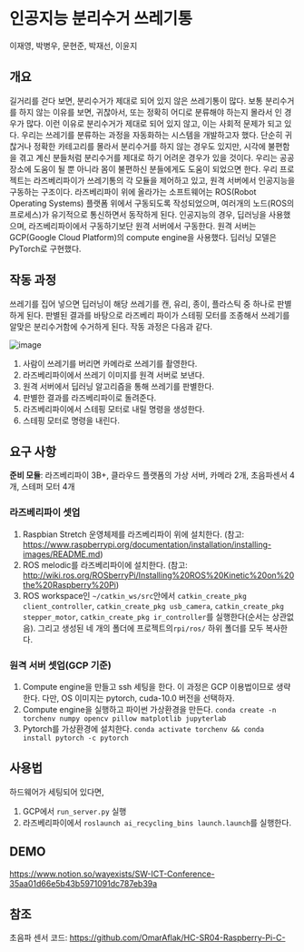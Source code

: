 # 인공지능 분리수거 쓰레기통

이재영, 박병우, 문현준, 박재선, 이윤지

## 개요
길거리를 걷다 보면, 분리수거가 제대로 되어 있지 않은 쓰레기통이 많다. 보통 분리수거를 하지 않는 이유를 보면, 귀찮아서, 또는 정확히 어디로 분류해야 하는지 몰라서 인 경우가 많다. 이런 이유로 분리수거가 제대로 되어 있지 않고, 이는 사회적 문제가 되고 있다. 우리는 쓰레기를 분류하는 과정을 자동화하는 시스템을 개발하고자 했다.
단순히 귀찮거나 정확한 카테고리를 몰라서 분리수거를 하지 않는 경우도 있지만, 시각에 불편함을 겪고 계신 분들처럼 분리수거를 제대로 하기 어려운 경우가 있을 것이다. 우리는 공공장소에 도움이 될 뿐 아니라 몸이 불편하신 분들에게도 도움이 되었으면 한다.
우리 프로젝트는 라즈베리파이가 쓰레기통의 각 모듈을 제어하고 있고, 원격 서버에서 인공지능을 구동하는 구조이다. 라즈베리파이 위에 올라가는 소프트웨어는 ROS(Robot Operating Systems) 플랫폼 위에서 구동되도록 작성되었으며, 여러개의 노드(ROS의 프로세스)가 유기적으로 통신하면서 동작하게 된다. 인공지능의 경우, 딥러닝을 사용했으며, 라즈베리파이에서 구동하기보단 원격 서버에서 구동한다. 원격 서버는 GCP(Google Cloud Platform)의 compute engine을 사용했다. 딥러닝 모델은 PyTorch로 구현했다.

## 작동 과정
쓰레기를 집어 넣으면 딥러닝이 해당 쓰레기를 캔, 유리, 종이, 플라스틱 중 하나로 판별하게 된다. 판별된 결과를 바탕으로 라즈베리 파이가 스테핑 모터를 조종해서 쓰레기를 알맞은 분리수거함에 수거하게 된다. 작동 과정은 다음과 같다.

![image](https://user-images.githubusercontent.com/26874750/66266151-04ff8280-e85c-11e9-956f-d17cd98b18d9.png)

1. 사람이 쓰레기를 버리면 카메라로 쓰레기를 촬영한다.
2. 라즈베리파이에서 쓰레기 이미지를 원격 서버로 보낸다.
3. 원격 서버에서 딥러닝 알고리즘을 통해 쓰레기를 판별한다.
4. 판별한 결과를 라즈베리파이로 돌려준다.
5. 라즈베리파이에서 스테핑 모터로 내릴 명령을 생성한다.
6. 스테핑 모터로 명령을 내린다.

## 요구 사항
**준비 모듈**: 라즈베리파이 3B+, 클라우드 플랫폼의 가상 서버, 카메라 2개, 초음파센서 4개, 스테퍼 모터 4개

### 라즈베리파이 셋업
1. Raspbian Stretch 운영체제를 라즈베리파이 위에 설치한다. (참고: https://www.raspberrypi.org/documentation/installation/installing-images/README.md)
2. ROS melodic를 라즈베리파이에 설치한다. (참고: http://wiki.ros.org/ROSberryPi/Installing%20ROS%20Kinetic%20on%20the%20Raspberry%20Pi)
3. ROS workspace인 ```~/catkin_ws/src```안에서 ```catkin_create_pkg client_controller```, ```catkin_create_pkg usb_camera```, ```catkin_create_pkg stepper_motor```, ```catkin_create_pkg ir_controller```를 실행한다(순서는 상관없음). 그리고 생성된 네 개의 폴더에 프로젝트의```rpi/ros/``` 하위 폴더를 모두 복사한다.

### 원격 서버 셋업(GCP 기준)
1. Compute engine을 만들고 ssh 세팅을 한다. 이 과정은 GCP 이용법이므로 생략한다. 다만, OS 이미지는 pytorch, cuda-10.0 버전을 선택하자.
2. Compute engine을 실행하고 파이썬 가상환경을 만든다. ```conda create -n torchenv numpy opencv pillow matplotlib jupyterlab```
3. Pytorch를 가상환경에 설치한다. ```conda activate torchenv && conda install pytorch -c pytorch```

## 사용법
하드웨어가 세팅되어 있다면,
1. GCP에서 ```run_server.py``` 실행
2. 라즈베리파이에서 ```roslaunch ai_recycling_bins launch.launch```를 실행한다.

## DEMO
https://www.notion.so/wayexists/SW-ICT-Conference-35aa01d66e5b43b5971091dc787eb39a

## 참조
초음파 센서 코드: https://github.com/OmarAflak/HC-SR04-Raspberry-Pi-C-
